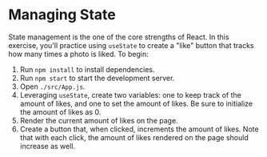 # Managing State

State management is the one of the core strengths of React. In this exercise, you'll practice using `useState` to create a "like" button that tracks how many times a photo is liked. To begin:

1. Run `npm install` to install dependencies.
2. Run `npm start` to start the development server.
3. Open `./src/App.js`.
4. Leveraging `useState`, create two variables: one to keep track of the amount of likes, and one to set the amount of likes. Be sure to initialize the amount of likes as 0.
5. Render the current amount of likes on the page.
6. Create a button that, when clicked, increments the amount of likes. Note that with each click, the amount of likes rendered on the page should increase as well.
